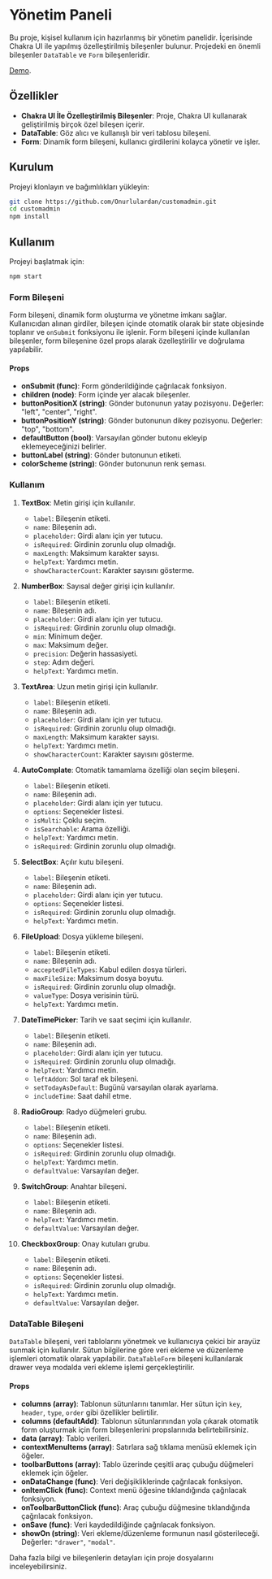 
# Yönetim Paneli

Bu proje, kişisel kullanım için hazırlanmış bir yönetim panelidir. İçerisinde Chakra UI ile yapılmış özelleştirilmiş bileşenler bulunur. Projedeki en önemli bileşenler `DataTable` ve `Form` bileşenleridir.

[Demo](https://customadmin.vercel.app/admin/dashboard).

## Özellikler

- **Chakra UI İle Özelleştirilmiş Bileşenler**: Proje, Chakra UI kullanarak geliştirilmiş birçok özel bileşen içerir.
- **DataTable**: Göz alıcı ve kullanışlı bir veri tablosu bileşeni.
- **Form**: Dinamik form bileşeni, kullanıcı girdilerini kolayca yönetir ve işler.

## Kurulum

Projeyi klonlayın ve bağımlılıkları yükleyin:

```bash
git clone https://github.com/Onurlulardan/customadmin.git
cd customadmin
npm install
```

## Kullanım

Projeyi başlatmak için:

```bash
npm start
```

### Form Bileşeni

Form bileşeni, dinamik form oluşturma ve yönetme imkanı sağlar. Kullanıcıdan alınan girdiler, bileşen içinde otomatik olarak bir state objesinde toplanır ve `onSubmit` fonksiyonu ile işlenir. Form bileşeni içinde kullanılan bileşenler, form bileşenine özel props alarak özelleştirilir ve doğrulama yapılabilir.

#### Props

- **onSubmit (func)**: Form gönderildiğinde çağrılacak fonksiyon.
- **children (node)**: Form içinde yer alacak bileşenler.
- **buttonPositionX (string)**: Gönder butonunun yatay pozisyonu. Değerler: "left", "center", "right".
- **buttonPositionY (string)**: Gönder butonunun dikey pozisyonu. Değerler: "top", "bottom".
- **defaultButton (bool)**: Varsayılan gönder butonu ekleyip eklemeyeceğinizi belirler.
- **buttonLabel (string)**: Gönder butonunun etiketi.
- **colorScheme (string)**: Gönder butonunun renk şeması.

### Kullanım

1. **TextBox**: Metin girişi için kullanılır.
    - `label`: Bileşenin etiketi.
    - `name`: Bileşenin adı.
    - `placeholder`: Girdi alanı için yer tutucu.
    - `isRequired`: Girdinin zorunlu olup olmadığı.
    - `maxLength`: Maksimum karakter sayısı.
    - `helpText`: Yardımcı metin.
    - `showCharacterCount`: Karakter sayısını gösterme.

2. **NumberBox**: Sayısal değer girişi için kullanılır.
    - `label`: Bileşenin etiketi.
    - `name`: Bileşenin adı.
    - `placeholder`: Girdi alanı için yer tutucu.
    - `isRequired`: Girdinin zorunlu olup olmadığı.
    - `min`: Minimum değer.
    - `max`: Maksimum değer.
    - `precision`: Değerin hassasiyeti.
    - `step`: Adım değeri.
    - `helpText`: Yardımcı metin.

3. **TextArea**: Uzun metin girişi için kullanılır.
    - `label`: Bileşenin etiketi.
    - `name`: Bileşenin adı.
    - `placeholder`: Girdi alanı için yer tutucu.
    - `isRequired`: Girdinin zorunlu olup olmadığı.
    - `maxLength`: Maksimum karakter sayısı.
    - `helpText`: Yardımcı metin.
    - `showCharacterCount`: Karakter sayısını gösterme.

4. **AutoComplate**: Otomatik tamamlama özelliği olan seçim bileşeni.
    - `label`: Bileşenin etiketi.
    - `name`: Bileşenin adı.
    - `placeholder`: Girdi alanı için yer tutucu.
    - `options`: Seçenekler listesi.
    - `isMulti`: Çoklu seçim.
    - `isSearchable`: Arama özelliği.
    - `helpText`: Yardımcı metin.
    - `isRequired`: Girdinin zorunlu olup olmadığı.

5. **SelectBox**: Açılır kutu bileşeni.
    - `label`: Bileşenin etiketi.
    - `name`: Bileşenin adı.
    - `placeholder`: Girdi alanı için yer tutucu.
    - `options`: Seçenekler listesi.
    - `isRequired`: Girdinin zorunlu olup olmadığı.
    - `helpText`: Yardımcı metin.

6. **FileUpload**: Dosya yükleme bileşeni.
    - `label`: Bileşenin etiketi.
    - `name`: Bileşenin adı.
    - `acceptedFileTypes`: Kabul edilen dosya türleri.
    - `maxFileSize`: Maksimum dosya boyutu.
    - `isRequired`: Girdinin zorunlu olup olmadığı.
    - `valueType`: Dosya verisinin türü.
    - `helpText`: Yardımcı metin.

7. **DateTimePicker**: Tarih ve saat seçimi için kullanılır.
    - `label`: Bileşenin etiketi.
    - `name`: Bileşenin adı.
    - `placeholder`: Girdi alanı için yer tutucu.
    - `isRequired`: Girdinin zorunlu olup olmadığı.
    - `helpText`: Yardımcı metin.
    - `leftAddon`: Sol taraf ek bileşeni.
    - `setTodayAsDefault`: Bugünü varsayılan olarak ayarlama.
    - `includeTime`: Saat dahil etme.

8. **RadioGroup**: Radyo düğmeleri grubu.
    - `label`: Bileşenin etiketi.
    - `name`: Bileşenin adı.
    - `options`: Seçenekler listesi.
    - `isRequired`: Girdinin zorunlu olup olmadığı.
    - `helpText`: Yardımcı metin.
    - `defaultValue`: Varsayılan değer.

9. **SwitchGroup**: Anahtar bileşeni.
    - `label`: Bileşenin etiketi.
    - `name`: Bileşenin adı.
    - `helpText`: Yardımcı metin.
    - `defaultValue`: Varsayılan değer.

10. **CheckboxGroup**: Onay kutuları grubu.
    - `label`: Bileşenin etiketi.
    - `name`: Bileşenin adı.
    - `options`: Seçenekler listesi.
    - `isRequired`: Girdinin zorunlu olup olmadığı.
    - `helpText`: Yardımcı metin.
    - `defaultValue`: Varsayılan değer.

### DataTable Bileşeni

`DataTable` bileşeni, veri tablolarını yönetmek ve kullanıcıya çekici bir arayüz sunmak için kullanılır. Sütun bilgilerine göre veri ekleme ve düzenleme işlemleri otomatik olarak yapılabilir. `DataTableForm` bileşeni kullanılarak drawer veya modalda veri ekleme işlemi gerçekleştirilir.

#### Props

- **columns (array)**: Tablonun sütunlarını tanımlar. Her sütun için `key`, `header`, `type`, `order` gibi özellikler belirtilir.
- **columns (defaultAdd)**: Tablonun sütunlarınından yola çıkarak otomatik form oluşturmak için form bileşenlerini propslarınıda belirtebilirsiniz.
- **data (array)**: Tablo verileri.
- **contextMenuItems (array)**: Satırlara sağ tıklama menüsü eklemek için öğeler.
- **toolbarButtons (array)**: Tablo üzerinde çeşitli araç çubuğu düğmeleri eklemek için öğeler.
- **onDataChange (func)**: Veri değişikliklerinde çağrılacak fonksiyon.
- **onItemClick (func)**: Context menü öğesine tıklandığında çağrılacak fonksiyon.
- **onToolbarButtonClick (func)**: Araç çubuğu düğmesine tıklandığında çağrılacak fonksiyon.
- **onSave (func)**: Veri kaydedildiğinde çağrılacak fonksiyon.
- **showOn (string)**: Veri ekleme/düzenleme formunun nasıl gösterileceği. Değerler: `"drawer"`, `"modal"`.

Daha fazla bilgi ve bileşenlerin detayları için proje dosyalarını inceleyebilirsiniz.
